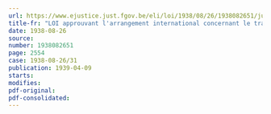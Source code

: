 ```yaml
---
url: https://www.ejustice.just.fgov.be/eli/loi/1938/08/26/1938082651/justel
title-fr: "LOI approuvant l'arrangement international concernant le transport des corps, signé à Berlin le 10 février 1937"
date: 1938-08-26
source:
number: 1938082651
page: 2554
case: 1938-08-26/31
publication: 1939-04-09
starts:
modifies:
pdf-original:
pdf-consolidated:
---
```


